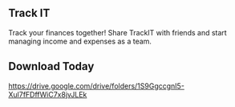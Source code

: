 ## Track IT

Track your finances together! Share TrackIT with friends and start managing income and expenses as a team.

## Download Today
https://drive.google.com/drive/folders/1S9GgccgnI5-Xul7fFDffWiC7x8jvJLEk



